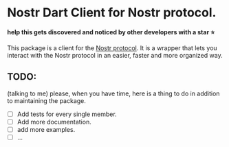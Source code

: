 # Nostr Dart Client for Nostr protocol.

**help this gets discovered and noticed by other developers with a star ⭐**

This package is a client for the [Nostr protocol](https://github.com/nostr-protocol/). It is a wrapper that lets you interact with the Nostr protocol in an easier, faster and more organized way.

## TODO:

(talking to me) please, when you have time, here is a thing to do in addition to maintaining the package.

- [ ] Add tests for every single member.
- [ ] Add more documentation.
- [ ] add more examples.
- [ ] ...
